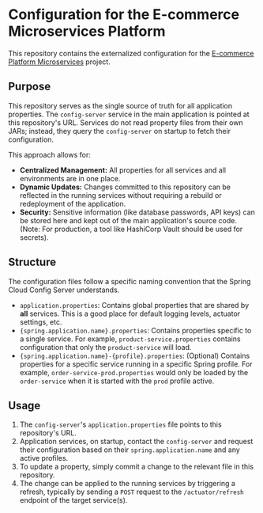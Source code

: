 # Configuration for the E-commerce Microservices Platform

This repository contains the externalized configuration for the [E-commerce Platform Microservices](https://github.com/JayJay247in/E-commerce-platform) project.

## Purpose

This repository serves as the single source of truth for all application properties. The `config-server` service in the main application is pointed at this repository's URL. Services do not read property files from their own JARs; instead, they query the `config-server` on startup to fetch their configuration.

This approach allows for:
*   **Centralized Management:** All properties for all services and all environments are in one place.
*   **Dynamic Updates:** Changes committed to this repository can be reflected in the running services without requiring a rebuild or redeployment of the application.
*   **Security:** Sensitive information (like database passwords, API keys) can be stored here and kept out of the main application's source code. (Note: For production, a tool like HashiCorp Vault should be used for secrets).

## Structure

The configuration files follow a specific naming convention that the Spring Cloud Config Server understands.

*   `application.properties`: Contains global properties that are shared by **all** services. This is a good place for default logging levels, actuator settings, etc.
*   `{spring.application.name}.properties`: Contains properties specific to a single service. For example, `product-service.properties` contains configuration that only the `product-service` will load.
*   `{spring.application.name}-{profile}.properties`: (Optional) Contains properties for a specific service running in a specific Spring profile. For example, `order-service-prod.properties` would only be loaded by the `order-service` when it is started with the `prod` profile active.

## Usage

1.  The `config-server`'s `application.properties` file points to this repository's URL.
2.  Application services, on startup, contact the `config-server` and request their configuration based on their `spring.application.name` and any active profiles.
3.  To update a property, simply commit a change to the relevant file in this repository.
4.  The change can be applied to the running services by triggering a refresh, typically by sending a `POST` request to the `/actuator/refresh` endpoint of the target service(s).

